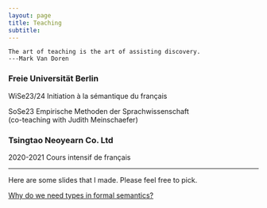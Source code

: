 ```yaml
---
layout: page
title: Teaching
subtitle: 
---
```


```
The art of teaching is the art of assisting discovery.
---Mark Van Doren
```

### Freie Universität Berlin

WiSe23/24 Initiation à la sémantique du français


SoSe23 Empirische Methoden der Sprachwissenschaft \
(co-teaching with Judith Meinschaefer)

### Tsingtao Neoyearn Co. Ltd

2020-2021 Cours intensif de français

--------------------------------------

Here are some slides that I made. Please feel free to pick.

[Why do we need types in formal semantics?](https://cogmaster.ens.psl.eu/fr) 
